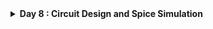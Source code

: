 <details>
  <Summary><strong> Day 8 : Circuit Design and Spice Simulation</strong></summary>

## SPICE Simulation
SPICE (Simulation Program with Integrated Circuit Emphasis) is a powerful simulation tool developed at UC Berkeley in the early 1970’s, used in electronics design to model and analyze the behavior of electronic circuits before they are physically built.

The input file is often called a ***SPICE deck*** and each line is called a ***card*** because it was once provided to a mainframe as a deck of punch cards.

A circuit simulator is provided with an input file that contains:
- A *netlist* consisting of components and nodes detailing the circuit connectivity.
- The netlist can be entered by hand or extracted from a circuit schematic or layout in a CAD program.
- Component behaviour by means of *device models* and *model parameters*.
- The Initial state of the circuit -- *initial conditions*
- Inputs to the circuit, called *stimulus*
- *Simulation options* & *analysis commands* that explain the type of simulation to be run.

### Why Use SPICE?  
- **Verify Correctness**: Check that every gate, bias network or feedback loop operates as intended under realistic device models—catching design errors early.  
- **Predict Performance**: Run DC sweeps and transient analyses to extract rise/fall times, propagation delays, bandwidth and short-circuit currents critical for digital timing closure and analog bandwidth planning. 
- **Assess Power**: Quantify dynamic and leakage power across supply-voltage, temperature and process corners to guide low-power design choices.
- **Explore Variability**: Use parametric and Monte Carlo studies to probe component tolerances, layout parasitics and manufacturing variation—refining margins before tape-out.

### Common Spice Elements and Spice Units

![Alt Text](images/spice_elements.png)
![Alt Text](images/units.png)

### Inverter Circuit

An inverter is a simple circuit that reverses the input signal:
- Uses two transistors: PMOS and NMOS.
- PMOS connects to the power supply (VDD), NMOS connects to ground (GND).
- Both transistors have their gates connected to the input and their drains connected to the output.

Operation:
- When the input is high, the NMOS transistor conducts, making the output low.
- When the input is low, the PMOS transistor conducts, making the output high.

Role of SPICE in Inverter Design
- Functionality Check: Verify that the inverter correctly flips the input signal.
- Timing Analysis: Measure how quickly the inverter responds to changes in the input.
- Power Analysis: Determine the power usage of the inverter during operation.

SPICE simulations are essential for designing circuits that are reliable and efficient. They help identify issues early and allow for optimization before the physical circuit is built.

**CMOS Inverter Circuit Diagram**

This schematic shows a standard CMOS inverter:
![Alt Text](images/inverter_schematic.png)
- Vin is applied to both PMOS and NMOS gates.
- Vout is taken at the common drain node.
- PMOS connects from VDD to the output.
- NMOS connects from the output to VSS (GND).
- C<sub>L</sub> represents the load capacitance, mimicking the next stage or parasitic load.

### SPICE Simulation Results of Inverter Circuit
![Alt Text](images/inverter_characteristics.png)
First graph shows the NMOS drain current (I<sub>D</sub>) versus output voltage (V<sub>out</sub>) for several gate‐to‐source biases (V<sub>in</sub>=0, 0.5, 1, 1.5, 2 V). Each curve is an I–V “slice” of the NMOS. While the second graph indicates voltage transfer charcteristics (V<sub>out</sub> vs V<sub>in</sub>)

### Understanding Delay Tables
In digital timing analysis cell delay is a function of input slew (input transition) and output load. The delay values are usually stored in 2D LUTs (Lookup Tables) or 3D LUTs.
- 2D LUT: Slew × Load → Delay
- 3D LUT: Slew × Load × Related‐Load → Delay (uses a third dimension called related output load (Capacitance load seen by the related output pin).
Example of a 2D LUT is shown below:
![Alt Text](images/2D_LUT.png)
Here, each buffer (CBUF1 and CBUF2) has a delay table defined which is indexed by input slew as rows (eg: 20ps, 40ps, 60ps, 80ps) and output load as columns (eg: 10fF, 30fF, 50fF, 70fF, 90fF, 110fF) while the corresponding delay values are x1 to x24 for CBUF1, y1 to y24 for CBUF2.
## NMOS Transistor - Basic Element in Circuit Design

![Alt Text](images/nmos_basic_structure.png)
This diagram shows a cross-section of an n-channel MOSFET (NMOS) and labels its key regions and terminals:
- *P-substrate (Body, B)*: The bulk of the device is a p-type silicon wafer. It’s typically tied to the lowest potential (ground) in an NMOS circuit.
- *n⁺ Source (S)* and *Drain (D)* Regions: Heavily doped n-type diffusion areas implanted into the p-substrate. Source is where electrons enter; drain is where they exit when the device is on.
- *Gate (G) and Gate Oxide*: Gate Oxide is very thin insulating layer of SiO₂ that separates the gate electrode from the silicon while Poly-Si (or metal) Gate is a conductive layer deposited on top of the oxide; applying voltage here controls the channel.

![Alt Text](images/nmos_threshold1_SD_gnd.png)
This diagram illustrates the NMOS transistor in its off (zero‐gate‐bias) condition and how the threshold voltage is defined. 
-  Here, with *all four terminals gate, source, drain, and substrate are tied to ground*. With the gate-to-source voltage at zero, no inversion layer forms beneath the thin silicon oxide gate dielectric, so the channel remains *non-conductive*.
-  At the same time, the p–n junctions between the n⁺ source/drain regions and the p-type substrate behave like reverse-biased diodes, blocking any current path from source to drain. In effect, the transistor presents a very high resistance between its source and drain.

The **threshold voltage (Vₜ)**, is defined as the minimum gate-to-source voltage required to attract enough electrons to the oxide interface to invert the channel region; only when V<sub>gs</sub> rises above Vₜ does the device switch on and allow current to flow.

![Alt Text](images/nmos_threshold3.png)
**Applying +V<sub>gs</sub>**  
  As the gate voltage rises above 0 V, the gate electrode becomes positively charged.  
- **Hole Depletion**: The electric field repels p-type holes away from the silicon–oxide interface, widening the depletion region beneath the gate.  
- **Electron Attraction**: Negative carriers (electrons) from the n⁺ source/drain diffuse toward the gate region, beginning to accumulate at the silicon surface.  
- **Onset of Inversion** : These accumulated electrons form the first *“inversion layer”* under the oxide setting the stage for a continuous channel once V<sub>gs</sub> reaches the threshold voltage.

![Alt Text](images/nmos_threshold4.png)
**Further Increase in V<sub>gs</sub>**  
  Once V<sub>gs</sub> exceeds V<sub>t</sub>, the inversion channel is already established.  
- **Stable Depletion Width** : The depletion region under the gate stops widening additional gate bias doesn’t deepen depletion.  
- **Electron Supply from Source/Drain** : Electrons from the heavily doped n⁺ source/drain regions fill the channel region beneath the gate.  
- **Conductivity ∝ (V<sub>gs</sub> − V<sub>t</sub>)** : The density of mobile electrons in the channel increases with V<sub>gs</sub>, lowering channel resistance and boosting drain current for a given V<sub>DS</sub>.

### Effect of Subtrate/ Body Bias on Threshold Voltage
*What is Body Effect?*

Whenever there is a voltage (potential) difference between the source and substrate (body), this leads to an increase or decrease in the threshold voltage of the transistor. This is called a “body effect.”

The images shows the comparison of NMOS operation with V<sub>sb</sub> = 0 and V<sub>sb</sub> = positive value
![Alt Text](images/body_effect_1.png)
![Alt Text](images/body_effect_2.png)
![Alt Text](images/body_effect_3.png)
When V<sub>sb</sub> = 0, normal channel formation happens as V<sub>gs</sub> increases.
When V<sub>sb</sub> > 0, an additional reverse bias is introduced between Source and Body (substrate).
- This increases the threshold voltage (V<sub>th</sub>).
- The depletion layer near Source becomes wider.
- More V<sub>gs</sub> is required to turn ON the transistor (stronger inversion).
This effect is known as the *Body Effect* or *Substrate Bias Effect*.
![Alt Text](images/body_effect_4.png)
**Threshold Voltage Equation considering Body Bias:**
![Alt Text](images/body_effect_5.png)

### Resistive/ Linear/ Triode Region of Operation
Here, Gate-Source potential (V<sub>gs</sub> >= V<sub>th</sub>) and a small value of V<sub>ds</sub> is applied across the channel from Drain-to-Source.
![Alt Text](images/resistive_region_1.png)
At this stage:
- The channel is formed (strong inversion), and charge carriers flow from source to drain.
- The gate-to-channel voltage at a point ‘x’ along the channel is: VGS - V(x).
- The induced charge density (Qi) in the channel is proportional to (VGS - Vt).
- The effective channel length L and voltage V(x) profile along x-axis determine the current flow.
- This is the region where the transistor behaves like a voltage-controlled resistor.

![Alt Text](images/resistive_region_2.png)

#### Drift current theory

### Saturation/ Pinch-Off Region of Operation














